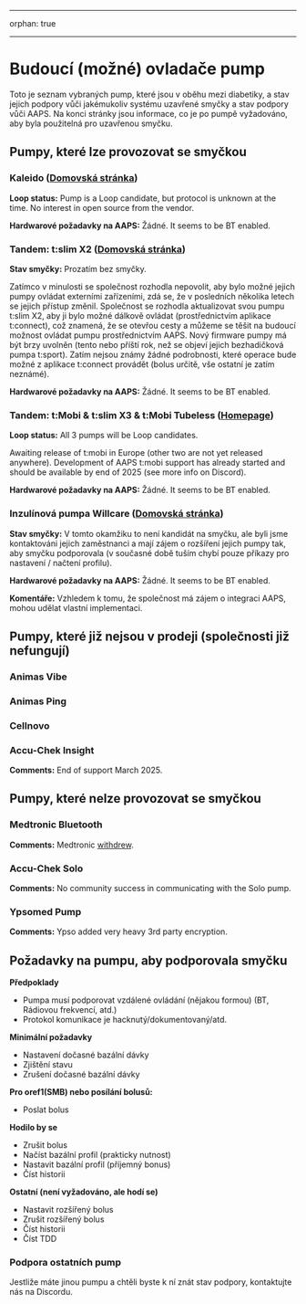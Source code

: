 * * *

orphan: true

* * *

# Budoucí (možné) ovladače pump

Toto je seznam vybraných pump, které jsou v oběhu mezi diabetiky, a stav jejich podpory vůči jakémukoliv systému uzavřené smyčky a stav podpory vůči AAPS. Na konci stránky jsou informace, co je po pumpě vyžadováno, aby byla použitelná pro uzavřenou smyčku.

## Pumpy, které lze provozovat se smyčkou

### Kaleido ([Domovská stránka](https://www.hellokaleido.com/))

**Loop status:** Pump is a Loop candidate, but protocol is unknown at the time. No interest in open source from the vendor.

**Hardwarové požadavky na AAPS:** Žádné. It seems to be BT enabled.

### Tandem: t:slim X2 ([Domovská stránka](https://www.tandemdiabetes.com/))

**Stav smyčky:** Prozatím bez smyčky.

Zatímco v minulosti se společnost rozhodla nepovolit, aby bylo možné jejich pumpy ovládat externími zařízeními, zdá se, že v posledních několika letech se jejich přístup změnil. Společnost se rozhodla aktualizovat svou pumpu t:slim X2, aby ji bylo možné dálkově ovládat (prostřednictvím aplikace t:connect), což znamená, že se otevřou cesty a můžeme se těšit na budoucí možnost ovládat pumpu prostřednictvím AAPS. Nový firmware pumpy má být brzy uvolněn (tento nebo příští rok, než se objeví jejich bezhadičková pumpa t:sport). Zatím nejsou známy žádné podrobnosti, které operace bude možné z aplikace t:connect provádět (bolus určitě, vše ostatní je zatím neznámé).

**Hardwarové požadavky na AAPS:** Žádné. It seems to be BT enabled.

### Tandem: t:Mobi & t:slim X3 & t:Mobi Tubeless ([Homepage](https://www.tandemdiabetes.com/about-us/pipeline))

**Loop status:** All 3 pumps will be Loop candidates.

Awaiting release of t:mobi in Europe (other two are not yet released anywhere). Development of AAPS t:mobi support has already started and should be available by end of 2025 (see more info on Discord).

**Hardwarové požadavky na AAPS:** Žádné. It seems to be BT enabled.

### Inzulínová pumpa Willcare ([Domovská stránka](http://shinmyungmedi.com/en/))

**Stav smyčky:** V tomto okamžiku to není kandidát na smyčku, ale byli jsme kontaktováni jejich zaměstnanci a mají zájem o rozšíření jejich pumpy tak, aby smyčku podporovala (v současné době tuším chybí pouze příkazy pro nastavení / načtení profilu).

**Hardwarové požadavky na AAPS:** Žádné. It seems to be BT enabled.

**Komentáře:** Vzhledem k tomu, že společnost má zájem o integraci AAPS, mohou udělat vlastní implementaci.

## Pumpy, které již nejsou v prodeji (společnosti již nefungují)

### Animas Vibe

### Animas Ping

### Cellnovo

### Accu-Chek Insight

**Comments:** End of support March 2025.

## Pumpy, které nelze provozovat se smyčkou

### Medtronic Bluetooth

**Comments:** Medtronic [withdrew](https://www.tidepool.org/blog/tidepool-loop-partner-update-ace-pumps).

### Accu-Chek Solo

**Comments:** No community success in communicating with the Solo pump.

### Ypsomed Pump

**Comments:** Ypso added very heavy 3rd party encryption.

## Požadavky na pumpu, aby podporovala smyčku

**Předpoklady**

- Pumpa musí podporovat vzdálené ovládání (nějakou formou) (BT, Rádiovou frekvencí, atd.)
- Protokol komunikace je hacknutý/dokumentovaný/atd.

**Minimální požadavky**

- Nastavení dočasné bazální dávky
- Zjištění stavu
- Zrušení dočasné bazální dávky

**Pro oref1(SMB) nebo posílání bolusů:**

- Poslat bolus

**Hodilo by se**

- Zrušit bolus
- Načíst bazální profil (prakticky nutnost)
- Nastavit bazální profil (příjemný bonus)
- Číst historii 

**Ostatní (není vyžadováno, ale hodí se)**

- Nastavit rozšířený bolus
- Zrušit rozšířený bolus
- Číst historii
- Číst TDD

### Podpora ostatních pump

Jestliže máte jinou pumpu a chtěli byste k ní znát stav podpory, kontaktujte nás na Discordu.